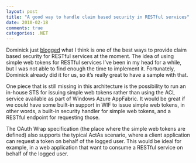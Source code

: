 ```yaml
---
layout: post
title: "A good way to handle claim based security in RESTful services"
date: 2010-02-18
comments: true
categories: .NET
---
```


Dominick just
[blogged](http://www.leastprivilege.com/SecuringWCFDataServicesUsingWIF.aspx)
what I think is one of the best ways to provide claim based security for
RESTful services at the moment. The idea of using simple web tokens for
RESTful services I’ve been in my head for a while, but I was not able to
find enough the time to implement it. Fortunately, Dominick already did
it for us, so it’s really great to have a sample with that.

One piece that is still missing in this architecture is the possibility
to run an in-house STS for issuing simple web tokens rather than using
the ACL service available as part of Windows Azure AppFabric. It would
be great if we could have some built-in support in WIF to issue simple
web tokens, in other words, a built-in security handler for simple web
tokens, and a RESTful endpoint for requesting those. 

The OAuth Wrap specification (the place where the simple web tokens are
defined) also supports the typical ActAs scenario, where a client
application can request a token on behalf of the logged user. This would
be ideal for example, in a web application that want to consume a
RESTful service on behalf of the logged user.    

